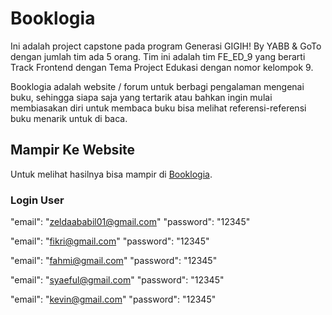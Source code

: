 # Booklogia

Ini adalah project capstone pada program Generasi GIGIH! By YABB & GoTo dengan jumlah tim ada 5 orang. Tim ini adalah tim FE_ED_9 yang berarti Track Frontend dengan Tema Project Edukasi dengan nomor kelompok 9.

Booklogia adalah website / forum untuk berbagi pengalaman mengenai buku, sehingga siapa saja yang tertarik atau bahkan ingin mulai membiasakan diri untuk membaca buku bisa melihat referensi-referensi buku menarik untuk di baca.

## Mampir Ke Website
Untuk melihat hasilnya bisa mampir di [Booklogia](https://booklogia.vercel.app).

### Login User

"email": "zeldaababil01@gmail.com"
"password": "12345"

"email": "fikri@gmail.com"
"password": "12345"

"email": "fahmi@gmail.com"
"password": "12345"

"email": "syaeful@gmail.com"
"password": "12345"

"email": "kevin@gmail.com"
"password": "12345"
